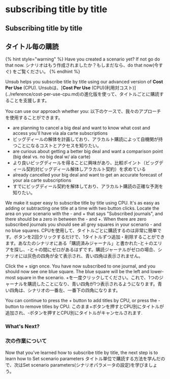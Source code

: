 # subscribing title by title

## Subscribing title by title

## タイトル毎の購読

{% hint style="warning" %}
Have you created a scenario yet? If not go do that now. シナリオはもう作成されましたか？もしまだなら、do that now(今すぐ) をご覧ください。
{% endhint %}

Unsub helps you subscribe title by title using our advanced version of **Cost Per Use** (CPU). Unsubは、\[**Cost Per Use** (CPU)(利用対コスト)] (../reference/cost-per-use-cpu.md)の進化版を使って、タイトルごとに購読することを支援します。

You can use our approach whether you: 以下のケースで、我々のアプローチを使用することができます。

* are planning to cancel a big deal and want to know what cost and access you'll have via ala carte subscriptions
* ビッグディールの解体を計画しており、アラカルト購読によって自機関が持つことになるコストとアクセスを知りたい。
* are curious about getting a better big deal and want a comparison point (big deal vs. no big deal w/ ala carte)
* より良いビッグディールを得ることに興味があり、比較ポイント（ビッグディール契約対ビッグディール解体しアラカルト契約）を求めている
* already cancelled your big deal and want to get an accurate forecast of your ala carte subscriptions
* すでにビッグディール契約を解体しており、アラカルト購読の正確な予測を知りたい。

We make it super easy to subscribe title by title using CPU. It's as easy as adding or subtracting one title at a time with two button clicks. Locate the area on your scenario with the - and + that says "Subscribed journals", and there should be a zero in between the - and +. When there are zero subscribed journals you should see all grey squares in your scenario - and no blue squares. CPUを使用して、タイトルごとに購読するのは非常に簡単です。ボタンを2回クリックするだけで、1タイトルずつ追加・削除することができます。あなたのシナリオにある「購読済みジャーナル」と書かれた-と＋のエリアを探し、-と＋の間にゼロがあるはずです。購読ジャーナルがゼロの場合、シナリオには灰色の四角が全て表示され、青い四角は表示されません。

Click the + sign once. You have now subscribed to one journal, and you should now see one blue square. The blue square will be the left and lower-most square in the scenario. +を一度クリックしてください。これで、1つのジャーナルを購読したことになり、青い四角が1つ表示されるようになります。青い四角は、シナリオの一番左、一番下の四角になります。

You can continue to press the + button to add titles by CPU, or press the - button to remove titles by CPU. このまま+ボタンを押すとCPU別にタイトルが追加され、-ボタンを押すとCPU別にタイトルがキャンセルされます.

### What's Next?

### 次の作業について

Now that you’ve learned how to subscribe title by title, the next step is to learn how to Set scenario parameters タイトル単位で購読する方法を学んだので、次はSet scenario parameters(シナリオパラメータの設定)を学びましょう。
